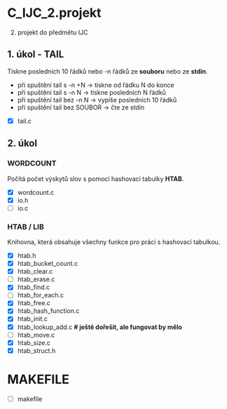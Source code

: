 # C_IJC_2.projekt
2. projekt do předmětu IJC
## 1. úkol - TAIL
Tiskne posledních 10 řádků nebo -n řádků ze **souboru** nebo ze **stdin**. 
- při spuštění tail s -n +N -> tiskne od řádku N do konce
- při spuštění tail s -n N -> tiskne posledních N řádků
- při spuštění tail bez -n N -> vypíše posledních 10 řádků
- při spuštění tail bez SOUBOR -> čte ze stdin 
- [x] tail.c

## 2. úkol
### WORDCOUNT
Počítá počet výskytů slov s pomocí hashovací tabulky **HTAB**.
- [x] wordcount.c
- [x] io.h 
- [ ] io.c
### HTAB / LIB
Knihovna, která obsahuje všechny funkce pro práci s hashovací tabulkou.
- [x] htab.h
- [x] htab_bucket_count.c
- [x] htab_clear.c
- [ ] htab_erase.c
- [x] htab_find.c
- [ ] htab_for_each.c
- [x] htab_free.c
- [x] htab_hash_function.c
- [x] htab_init.c
- [x] htab_lookup_add.c **# ještě dořešit, ale fungovat by mělo**
- [ ] htab_move.c
- [x] htab_size.c
- [x] htab_struct.h

# MAKEFILE
- [ ] makefile